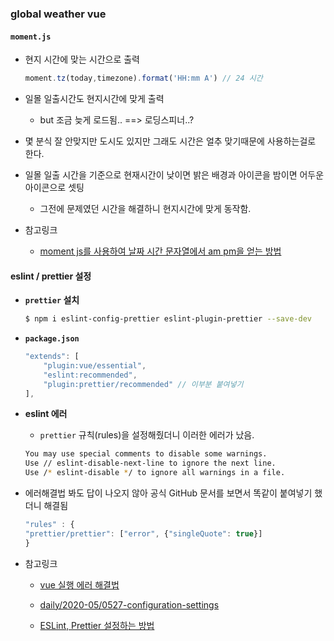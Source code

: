 ### global weather vue
#### ```moment.js```
- 현지 시간에 맞는 시간으로 출력
	```js
	moment.tz(today,timezone).format('HH:mm A') // 24 시간
	```
- 일몰 일출시간도 현지시간에 맞게 출력
	- but 조금 늦게 로드됨.. ==> 로딩스피너..?

- 몇 분식 잘 안맞지만 도시도 있지만 그래도 시간은 얼추 맞기때문에 사용하는걸로 한다.

- 일몰 일출 시간을 기준으로 현재시간이 낮이면 밝은 배경과 아이콘을 밤이면 어두운 아이콘으로 셋팅 
	- 그전에 문제였던 시간을 해결하니 현지시간에 맞게 동작함.

- 참고링크
	- [moment js를 사용하여 날짜 시간 문자열에서 am pm을 얻는 방법](https://stackoverflow.com/questions/44971954/how-to-get-am-pm-from-the-date-time-string-using-moment-js)


#### eslint / prettier 설정
- **```prettier``` 설치**
	```bash
	$ npm i eslint-config-prettier eslint-plugin-prettier --save-dev
	```
- **```package.json```**
	```js
	"extends": [
		"plugin:vue/essential",
		"eslint:recommended",
		"plugin:prettier/recommended" // 이부분 붙여넣기
	],
	```
	
- **eslint 에러**
	- ```prettier``` 규칙(rules)을 설정해줬더니 이러한 에러가 났음.

	```bash
	You may use special comments to disable some warnings.  
	Use // eslint-disable-next-line to ignore the next line.  
	Use /* eslint-disable */ to ignore all warnings in a file.
	```
- 에러해결법 봐도 답이 나오지 않아 공식 GitHub 문서를 보면서 똑같이 붙여넣기 했더니 해결됨
	```js
	"rules" : {
	"prettier/prettier": ["error", {"singleQuote": true}]
	}
	```
- 참고링크
	- [vue 실행 에러 해결법](https://nightstudy.tistory.com/117)

	- [daily/2020-05/0527-configuration-settings](https://github.com/leemyungju9347/TIL/blob/master/daily/2020-05/0527-configuration-settings.md)
	- [ESLint, Prettier 설정하는 방법](https://velog.io/@ljinsk3/ESLint-Prettier-%EC%84%A4%EC%A0%95%ED%95%98%EB%8A%94-%EB%B0%A9%EB%B2%95)
